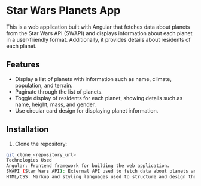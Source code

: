 # Star Wars Planets App

This is a web application built with Angular that fetches data about planets from the Star Wars API (SWAPI) and displays information about each planet in a user-friendly format. Additionally, it provides details about residents of each planet.

## Features

- Display a list of planets with information such as name, climate, population, and terrain.
- Paginate through the list of planets.
- Toggle display of residents for each planet, showing details such as name, height, mass, and gender.
- Use circular card design for displaying planet information.

## Installation

1. Clone the repository:

```bash
git clone <repository_url>
Technologies Used
Angular: Frontend framework for building the web application.
SWAPI (Star Wars API): External API used to fetch data about planets and residents.
HTML/CSS: Markup and styling languages used to structure and design the user interface.
